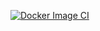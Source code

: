 [![Docker Image CI](https://github.com/7Koris/InterviewExercise/actions/workflows/docker-image.yml/badge.svg)](https://github.com/7Koris/InterviewExercise/actions/workflows/docker-image.yml)
